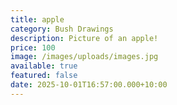 ```yaml
---
title: apple
category: Bush Drawings
description: Picture of an apple!
price: 100
image: /images/uploads/images.jpg
available: true
featured: false
date: 2025-10-01T16:57:00.000+10:00
---
```

